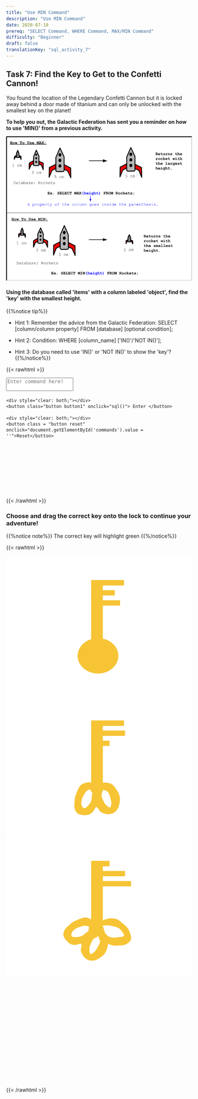 ```yaml
---
title: "Use MIN Command"
description: "Use MIN Command"
date: 2020-07-10
prereq: "SELECT Command, WHERE Command, MAX/MIN Command"
difficulty: "Beginner"
draft: false
translationKey: "sql_activity_7"
---
```

<!-- Links for javascript and CSS needed for drop down logic -->
<link rel="stylesheet" href="../default/_default.css" type="text/css"></link>
<link rel="stylesheet" href="../default/_type.css" type="text/css"></link>
<link rel="stylesheet" href="_activity7.css" type="text/css"></link>

<script type="text/javascript" src="../default/_default.js"></script>
<script type="text/javascript" src="../default/_type.js"></script>
<script type="text/javascript" src="../default/alasql.js"></script>
<script type="text/javascript" src="../default/db.js"></script>
<script type="text/javascript" src="_activity7.js"></script>

<!-- Embed YouTube Video Link here when ready -->


## Task 7: Find the Key to Get to the Confetti Cannon!

You found the location of the Legendary Confetti Cannon but it is locked away behind a door made of titanium 
and can only be unlocked with the smallest key on the planet! 

**To help you out, the Galactic Federation has sent you a reminder on how to use 'MIN()' from a previous activity.**

![Explain](../activity5/assets/max_min.png)

#### Using the database called 'items' with a column labeled 'object', find the 'key' with the smallest height.
{{%notice tip%}}
* Hint 1: Remember the advice from the Galactic Federation: SELECT [column/column property] FROM [database] [optional condition];

* Hint 2: Condition: WHERE [column_name] ['IN()'/'NOT IN()']; 

* Hint 3: Do you need to use 'IN()' or 'NOT IN()' to show the 'key'?
{{%/notice%}}
<!-- SQL Type In Activity -->

{{< rawhtml >}}

<div class="terminal_div" id="terminal_div">

  <div class="text-area">
    <textarea id="commands" placeholder="Enter command here!" style="resize: none"></textarea>
  </div>
  
    <div style="clear: both;"></div> 
    <button class="button button1" onclick="sql()">	Enter </button>
    
    <div style="clear: both;"></div> 
    <button class = "button reset" onclick="document.getElementById('commands').value = ''">Reset</button>  
</div>

<div style="clear: both;"></div>
<h1 class="error" id="sqlcommand" <h1 class="error" id="sqlcommand" style="visibility:hidden"><strong>ERROR INVALID INPUT></strong></h1>

<table id="table">
	 <tr>
	 </tr>
</table>

<h4 id="story"></h4>

<div id="legend" style="visibility:hidden">
<p> Hint: The number of loops on the key matches the number of the height. </p>
</div>

<br>
{{< /rawhtml >}}


### Choose and drag the correct key onto the lock to continue your adventure!
{{%notice note%}}
The correct key will highlight green
{{%/notice%}}

{{< rawhtml >}}

<!-- Player drags key block to drop block to finish mission -->
<div class="door_div" id="door_div">

<div id="buffer" class = "codeBlocks"></div>
<div style="clear: both;"></div> 


<!-- Position of first key -->
<div id="div1" class ="codeBlocks" ondrop="drop(event)" ondragover="allowDrop(event)">
  <img class="img" src="assets/Key1.png" draggable="true" ondragstart="drag(event)" id="drag1">
</div> 

<!-- Drag Block -->
<div id="div2" class ="codeBlocks" ondrop="drop(event)" ondragover="allowDrop(event)">
  <img class="img" src="assets/Key2.png" draggable="true" ondragstart="drag(event)" id="drag2">
</div> 

<div id="div3" class ="codeBlocks" ondrop="drop(event)" ondragover="allowDrop(event)">
  <img class="img" src="assets/Key3.png" draggable="true" ondragstart="drag(event)" id="drag3">
</div> 

<!-- Drop Location -->
<div id="div4" class="dropClass" ondrop="drop(event)" ondragover="allowDrop(event)";> </div>

</div>

<!-- Next mission text displays -->
<div id="text1" style="visibility:hidden">
  <p> You found the Legendary Totem of Fun: Confetti Cannon! </p>
</div>

<!-- Unhide the Confetti Cannon -->
<img src="assets/confetti.png" id="cannon" alt="cannon" style="visibility:hidden"/>
{{< /rawhtml >}}
